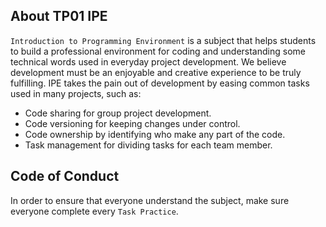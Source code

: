 
## About TP01 IPE
`Introduction to Programming Environment` is a subject that helps students to
build a professional environment for coding and understanding some technical
words used in everyday project development. We believe development must be an
enjoyable and creative experience to be truly fulfilling. IPE takes the pain out
of development by easing common tasks used in many projects, such as:
- Code sharing for group project development.
- Code versioning for keeping changes under control.
- Code ownership by identifying who make any part of the code.
- Task management for dividing tasks for each team member.

## Code of Conduct
In order to ensure that everyone understand the subject, make sure everyone
complete every `Task Practice`.